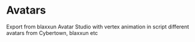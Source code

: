 # Avatars

Export from blaxxun Avatar Studio with vertex animation in script
different avatars from Cybertown, blaxxun etc

